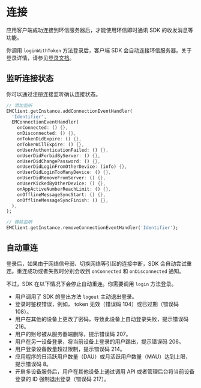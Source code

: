 # 连接

应用客户端成功连接到环信服务器后，才能使用环信即时通讯 SDK 的收发消息等功能。

你调用 `loginWithToken` 方法登录后，客户端 SDK 会自动连接环信服务器。关于登录详情，请参见[登录文档](login.html)。

## 监听连接状态

你可以通过注册连接监听确认连接状态。

```dart
// 添加监听
EMClient.getInstance.addConnectionEventHandler(
  'Identifier',
  EMConnectionEventHandler(
    onConnected: () {},
    onDisconnected: () {},
    onTokenDidExpire: () {},
    onTokenWillExpire: () {},
    onUserAuthenticationFailed: () {},
    onUserDidForbidByServer: () {},
    onUserDidChangePassword: () {},
    onUserDidLoginFromOtherDevice: (info) {},
    onUserDidLoginTooManyDevice: () {},
    onUserDidRemoveFromServer: () {},
    onUserKickedByOtherDevice: () {},
    onAppActiveNumberReachLimit: () {},
    onOfflineMessageSyncStart: () {},
    onOfflineMessageSyncFinish: () {},
  ),
);

// 移除监听
EMClient.getInstance.removeConnectionEventHandler('Identifier');
```

## 自动重连

登录后，如果由于网络信号弱、切换网络等引起的连接中断，SDK 会自动尝试重连。重连成功或者失败时分别会收到 `onConnected` 和 `onDisconnected` 通知。

不过，SDK 在以下情况下会停止自动重连。你需要调用 `login` 方法登录。

- 用户调用了 SDK 的登出方法 `logout` 主动退出登录。
- 登录时鉴权错误，例如， token 无效（错误码 104）或已过期（错误码 108）。
- 用户在其他的设备上更改了密码，导致此设备上自动登录失败，提示错误码 216。
- 用户的账号被从服务器端删除，提示错误码 207。
- 用户在另一设备登录，将当前设备上登录的用户踢出，提示错误码 206。 
- 用户登录设备数量超过限制，提示错误码 214。
- 应用程序的日活跃用户数量（DAU）或月活跃用户数量（MAU）达到上限，提示错误码 8。
- 开启多设备服务后，用户在其他设备上通过调用 API 或者管理后台将当前设备登录的 ID 强制退出登录（错误码 217）。